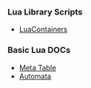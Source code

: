 ### Lua Library Scripts

- [LuaContainers](https://github.com/CharmStrange/LuaContainers)

### Basic Lua DOCs

- [Meta Table](https://github.com/CharmStrange/Study/issues/10)
- [Automata](https://github.com/CharmStrange/Study/blob/%EC%BB%B4%ED%93%A8%ED%84%B0_%EA%B3%BC%ED%95%99/CS/Automata/README.md)

